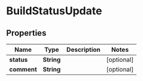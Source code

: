 
# BuildStatusUpdate

## Properties
Name | Type | Description | Notes
------------ | ------------- | ------------- | -------------
**status** | **String** |  |  [optional]
**comment** | **String** |  |  [optional]



